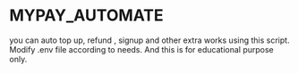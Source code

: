 # MYPAY_AUTOMATE
you can auto top up, refund , signup and other extra works using this script. Modify .env file according to needs. And this is for educational purpose only.
